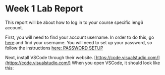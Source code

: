 # Week 1 Lab Report <br /> 

This report will be about how to log in to your course specific ieng6 account. <br />

First, you will need to find your account username. In order to do this, go [here](https://sdacs.ucsd.edu/~icc/index.php) and find your username.
You will need to set up your password, so follow the instructions [here: PASSWORD SETUP](https://docs.google.com/document/d/1hs7CyQeh-MdUfM9uv99i8tqfneos6Y8bDU0uhn1wqho/edit) <br />

Next, install VSCode through their website. [https://code.visualstudio.com/](https://code.visualstudio.com/)
When you open VSCode, it should look like this: 
